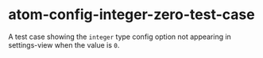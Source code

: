 # atom-config-integer-zero-test-case

A test case showing the `integer` type config option not appearing in settings-view when the value is `0`.
